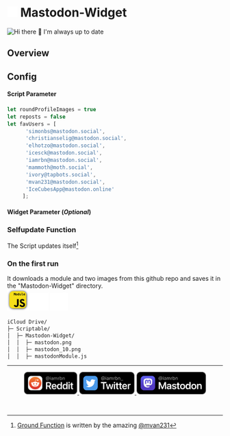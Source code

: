 # <img title="Mastodon Icon" src="/Images/mastodon.png" width="24"/> Mastodon-Widget
![](https://img.shields.io/badge/dynamic/json?url=https%3A%2F%2Fraw.githubusercontent.com%2Fiamrbn%2FMastodon-Widget%2Fmain%2FMastodon-Widget.json%3Ftoken%3DGHSAT0AAAAAACS44I5LXSHOYD2IPJHRP3MGZT5FCXQ&query=version&style=plastic&logo=mastodon&logoColor=5B45DA&logoSize=auto&label=Version&labelColor=white&color=5B45DA "Hi there 👋 I'm always up to date")

## Overview

## Config

#### Script Parameter
``` Javascript
let roundProfileImages = true
let reposts = false
let favUsers = [
      'simonbs@mastodon.social',
      'christianselig@mastodon.social',
      'elhotzo@mastodon.social',
      'icesck@mastodon.social',
      'iamrbn@mastodon.social',
      'mammoth@moth.social',
      'ivory@tapbots.social',
      'mvan231@mastodon.social',
      'IceCubesApp@mastodon.online'
     ];
```

#### Widget Parameter (_Optional_)


### Selfupdate Function
The Script updates itself[^1]

### On the first run
It downloads a module and two images from this github repo and saves it in the "Mastodon-Widget" directory.    
<img title="mastodonModule example icon" src="Images/jsModule.png" width="50"/>  <img title="mastodon icon" src="Images/mastodon.png" width="42"/> <img title="mastodon icon with 10% opacity" src="Images/mastodon_10.png" width="42"/>

```
iCloud Drive/
├─ Scriptable/
│  ├─ Mastodon-Widget/
│  │  ├─ mastodon.png
│  │  ├─ mastodon_10.png
│  │  ├─ mastodonModule.js
```

---

<p align="center">
  <a href="https://reddit.com/user/iamrbn/">
    <img title="Follow Me On Reddit: @iamrbn" src="https://github.com/iamrbn/slack-status/blob/08d06ec886dcef950a8acbf4983940ad7fb8bed9/Images/Badges/reddit_black_iamrbn.png" width="125"/>
  </a>
  <a href="https://twitter.com/iamrbn_/">
    <img title="Follow Me On Twitter: @iamrbn_" src="https://github.com/iamrbn/slack-status/blob/ae62582b728c2e2ad8ea6a55cc7729cf71bfaeab/Images/Badges/twitter_black.png" width="130"/>
  </a>
  <a href="https://mastodon.social/@iamrbn">
    <img title="Follow Me On Mastodon: @iamrbn@mastodon.socail" src="https://github.com/iamrbn/slack-status/blob/1e67e1ea969b791a36ebb71142ec8719594e1e8d/Images/Badges/mastodon_black.png" width="163"/>
  </a>
</p>

<br>

[^1]:[Ground Function](https://github.com/mvan231/Scriptable#updater-mechanism-code-example "GitHub Repo") is written by the amazing [@mvan231](https://mastodon.social/@mvan231 "Mastodon")
